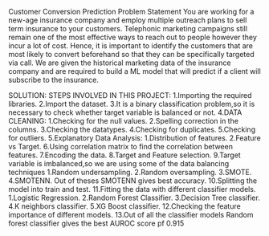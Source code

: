 Customer Conversion Prediction
Problem Statement
You are working for a new-age insurance company and employ
multiple outreach plans to sell term insurance to your
customers. Telephonic marketing campaigns still remain one of
the most effective ways to reach out to people however they
incur a lot of cost. Hence, it is important to identify the
customers that are most likely to convert beforehand so that
they can be specifically targeted via call. We are given the
historical marketing data of the insurance company and are
required to build a ML model that will predict if a client will
subscribe to the insurance.

SOLUTION:
STEPS INVOLVED IN THIS PROJECT:
1.Importing the required libraries.
2.Import the dataset.
3.It is a binary classification problem,so it is necessary to check whether target variable is balanced or not.
4.DATA CLEANING:
             1.Checking for the null values.
             2.Spelling correction in the columns.
             3.Checking the datatypes.
             4.Checking for duplicates.
             5.Checking for outliers.
5.Explanatory Data Analysis:
             1.Distribution  of features.
             2.Feature vs Target.
6.Using correlation matrix to find the correlation between features.
7.Encoding the data.
8.Target and Feature selection.
9.Target variable is imbalanced,so we are using some of the data balancing techniques
                       1.Random undersampling.
                       2.Random oversampling.
                       3.SMOTE.
                       4.SMOTENN.
Out of theses SMOTENN gives best accuracy.
10.Splitting the model into train and test.
11.Fitting the data with different classifier models.
                          1.Logistic Regression.
                          2.Random Forest Classifier.
                          3.Decision Tree classifier.
                          4.K neighbors classifier.
                          5.XG Boost classifier.
12.Checking the feature importance of different models.
13.Out of all the classifier models Random forest classifier gives the best AUROC score pf 0.915

